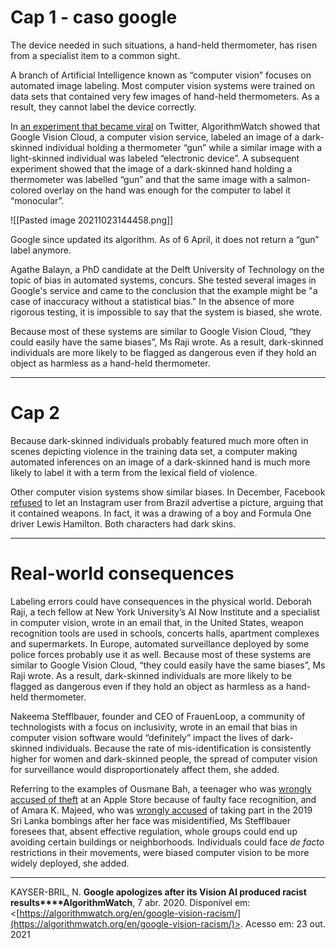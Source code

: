 # Cap 1 - caso google

The device needed in such situations, a hand-held thermometer, has risen from a specialist item to a common sight.

A branch of Artificial Intelligence known as “computer vision” focuses on automated image labeling. Most computer vision systems were trained on data sets that contained very few images of hand-held thermometers. As a result, they cannot label the device correctly.

In [an experiment that became viral](https://twitter.com/nicolaskb/status/1244921742486917120 "https://twitter.com/nicolaskb/status/1244921742486917120") on Twitter, AlgorithmWatch showed that Google Vision Cloud, a computer vision service, labeled an image of a dark-skinned individual holding a thermometer “gun” while a similar image with a light-skinned individual was labeled “electronic device”. A subsequent experiment showed that the image of a dark-skinned hand holding a thermometer was labelled “gun” and that the same image with a salmon-colored overlay on the hand was enough for the computer to label it “monocular”.

![[Pasted image 20211023144458.png]]

Google since updated its algorithm. As of 6 April, it does not return a “gun” label anymore.

Agathe Balayn, a PhD candidate at the Delft University of Technology on the topic of bias in automated systems, concurs. She tested several images in Google's service and came to the conclusion that the example might be "a case of inaccuracy without a statistical bias." In the absence of more rigorous testing, it is impossible to say that the system is biased, she wrote.

Because most of these systems are similar to Google Vision Cloud, “they could easily have the same biases”, Ms Raji wrote. As a result, dark-skinned individuals are more likely to be flagged as dangerous even if they hold an object as harmless as a hand-held thermometer.

----
# Cap 2

Because dark-skinned individuals probably featured much more often in scenes depicting violence in the training data set, a computer making automated inferences on an image of a dark-skinned hand is much more likely to label it with a term from the lexical field of violence.

Other computer vision systems show similar biases. In December, Facebook [refused](https://www.instagram.com/p/B5HJrglJjHq/ "https://www.instagram.com/p/B5HJrglJjHq/") to let an Instagram user from Brazil advertise a picture, arguing that it contained weapons. In fact, it was a drawing of a boy and Formula One driver Lewis Hamilton. Both characters had dark skins.

--------

# Real-world consequences

Labeling errors could have consequences in the physical world. Deborah Raji, a tech fellow at New York University’s AI Now Institute and a specialist in computer vision, wrote in an email that, in the United States, weapon recognition tools are used in schools, concerts halls, apartment complexes and supermarkets. In Europe, automated surveillance deployed by some police forces probably use it as well. Because most of these systems are similar to Google Vision Cloud, “they could easily have the same biases”, Ms Raji wrote. As a result, dark-skinned individuals are more likely to be flagged as dangerous even if they hold an object as harmless as a hand-held thermometer.

Nakeema Stefflbauer, founder and CEO of FrauenLoop, a community of technologists with a focus on inclusivity, wrote in an email that bias in computer vision software would “definitely” impact the lives of dark-skinned individuals. Because the rate of mis-identification is consistently higher for women and dark-skinned people, the spread of computer vision for surveillance would disproportionately affect them, she added.

Referring to the examples of Ousmane Bah, a teenager who was [wrongly accused of theft](https://www.bloomberg.com/news/articles/2019-04-22/apple-face-recognition-blamed-by-new-york-teen-for-false-arrest "https://www.bloomberg.com/news/articles/2019-04-22/apple-face-recognition-blamed-by-new-york-teen-for-false-arrest") at an Apple Store because of faulty face recognition, and of Amara K. Majeed, who was [wrongly accused](https://www.bostonglobe.com/metro/2019/04/28/brown-student-mistaken-identified-sri-lanka-bombings-suspect/0hP2YwyYi4qrCEdxKZCpZM/story.html "https://www.bostonglobe.com/metro/2019/04/28/brown-student-mistaken-identified-sri-lanka-bombings-suspect/0hP2YwyYi4qrCEdxKZCpZM/story.html") of taking part in the 2019 Sri Lanka bombings after her face was misidentified, Ms Stefflbauer foresees that, absent effective regulation, whole groups could end up avoiding certain buildings or neighborhoods. Individuals could face _de facto_ restrictions in their movements, were biased computer vision to be more widely deployed, she added.




------
KAYSER-BRIL, N. **Google apologizes after its Vision AI produced racist results****AlgorithmWatch**, 7 abr. 2020. Disponível em: <[https://algorithmwatch.org/en/google-vision-racism/](https://algorithmwatch.org/en/google-vision-racism/)>. Acesso em: 23 out. 2021